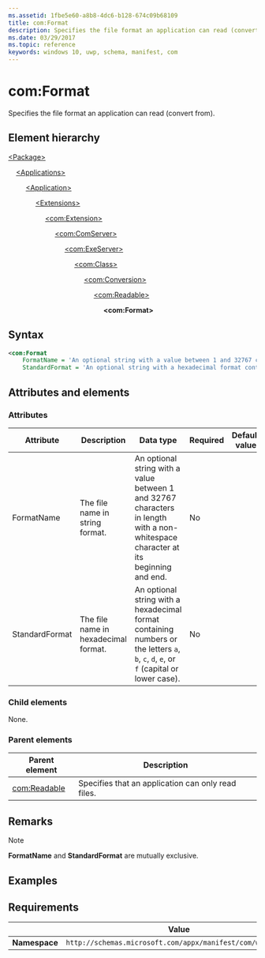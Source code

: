 ```yaml
---
ms.assetid: 1fbe5e60-a8b8-4dc6-b128-674c09b68109
title: com:Format
description: Specifies the file format an application can read (convert from).
ms.date: 03/29/2017
ms.topic: reference
keywords: windows 10, uwp, schema, manifest, com
---
```


# com:Format

Specifies the file format an application can read (convert from).

## Element hierarchy

[\<Package\>](element-package.md)

&nbsp;&nbsp;&nbsp;&nbsp;[\<Applications\>](element-applications.md)

&nbsp;&nbsp;&nbsp;&nbsp; &nbsp;&nbsp;&nbsp;&nbsp;[\<Application\>](element-application.md)

&nbsp;&nbsp;&nbsp;&nbsp; &nbsp;&nbsp;&nbsp;&nbsp; &nbsp;&nbsp;&nbsp;&nbsp;[\<Extensions\>](element-1-extensions.md)

&nbsp;&nbsp;&nbsp;&nbsp; &nbsp;&nbsp;&nbsp;&nbsp; &nbsp;&nbsp;&nbsp;&nbsp; &nbsp;&nbsp;&nbsp;&nbsp;[\<com:Extension\>](element-com-extension.md)

&nbsp;&nbsp;&nbsp;&nbsp; &nbsp;&nbsp;&nbsp;&nbsp; &nbsp;&nbsp;&nbsp;&nbsp; &nbsp;&nbsp;&nbsp;&nbsp; &nbsp;&nbsp;&nbsp;&nbsp;[\<com:ComServer\>](element-com-comserver.md)

&nbsp;&nbsp;&nbsp;&nbsp; &nbsp;&nbsp;&nbsp;&nbsp; &nbsp;&nbsp;&nbsp;&nbsp; &nbsp;&nbsp;&nbsp;&nbsp; &nbsp;&nbsp;&nbsp;&nbsp; &nbsp;&nbsp;&nbsp;&nbsp;[\<com:ExeServer\>](element-com-exeserver.md)

&nbsp;&nbsp;&nbsp;&nbsp; &nbsp;&nbsp;&nbsp;&nbsp; &nbsp;&nbsp;&nbsp;&nbsp; &nbsp;&nbsp;&nbsp;&nbsp; &nbsp;&nbsp;&nbsp;&nbsp; &nbsp;&nbsp;&nbsp;&nbsp; &nbsp;&nbsp;&nbsp;&nbsp;[\<com:Class\>](element-com-exeserver-class.md)

&nbsp;&nbsp;&nbsp;&nbsp; &nbsp;&nbsp;&nbsp;&nbsp; &nbsp;&nbsp;&nbsp;&nbsp; &nbsp;&nbsp;&nbsp;&nbsp; &nbsp;&nbsp;&nbsp;&nbsp; &nbsp;&nbsp;&nbsp;&nbsp; &nbsp;&nbsp;&nbsp;&nbsp; &nbsp;&nbsp;&nbsp;&nbsp;[\<com:Conversion\>](element-com-exe-conversion.md)

&nbsp;&nbsp;&nbsp;&nbsp; &nbsp;&nbsp;&nbsp;&nbsp; &nbsp;&nbsp;&nbsp;&nbsp; &nbsp;&nbsp;&nbsp;&nbsp; &nbsp;&nbsp;&nbsp;&nbsp; &nbsp;&nbsp;&nbsp;&nbsp; &nbsp;&nbsp;&nbsp;&nbsp; &nbsp;&nbsp;&nbsp;&nbsp; &nbsp;&nbsp;&nbsp;&nbsp;[\<com:Readable\>](element-com-exe-readable.md)

&nbsp;&nbsp;&nbsp;&nbsp; &nbsp;&nbsp;&nbsp;&nbsp; &nbsp;&nbsp;&nbsp;&nbsp; &nbsp;&nbsp;&nbsp;&nbsp; &nbsp;&nbsp;&nbsp;&nbsp; &nbsp;&nbsp;&nbsp;&nbsp; &nbsp;&nbsp;&nbsp;&nbsp; &nbsp;&nbsp;&nbsp;&nbsp; &nbsp;&nbsp;&nbsp;&nbsp; &nbsp;&nbsp;&nbsp;&nbsp;**\<com:Format\>**

## Syntax

```xml
<com:Format
    FormatName = 'An optional string with a value between 1 and 32767 characters in length with a non-whitespace character at its beginning and end.'
    StandardFormat = 'An optional string with a hexadecimal format containing numbers or the letters a, b, c, d, e, or f (capital or lower case).' />
```

## Attributes and elements

### Attributes

| Attribute | Description | Data type | Required | Default value |
|-|-|-|-|-|
| FormatName | The file name in string format. | An optional string with a value between 1 and 32767 characters in length with a non-whitespace character at its beginning and end. | No |  |
| StandardFormat | The file name in hexadecimal format. | An optional string with a hexadecimal format containing numbers or the letters `a`, `b`, `c`, `d`, `e`, or `f` (capital or lower case). | No |  |

### Child elements

None.

### Parent elements

| Parent element | Description |
|-|-|
| [com:Readable](element-com-exe-readable.md) | Specifies that an application can only read files. |

## Remarks

> [!NOTE]
> **FormatName** and **StandardFormat** are mutually exclusive.

## Examples

## Requirements

|   | Value  |
|--|--|
| **Namespace** | `http://schemas.microsoft.com/appx/manifest/com/windows10` |
